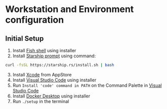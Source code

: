 # Workstation and Environment configuration

## Initial Setup

1. Install [Fish shell](https://fishshell.com) using installer
2. Install [Starship prompt](https://starship.rs) using command:
```sh
curl -fsSL https://starship.rs/install.sh | bash
```
3. Install [Xcode](https://apps.apple.com/ua/app/xcode/id497799835?mt=12) from AppStore
4. Install [Visual Studio Code](https://code.visualstudio.com) using installer
5. Run `Install 'code' command in PATH` on the Command Palette in [Visual Studio Code](https://code.visualstudio.com/docs/setup/mac#_launching-from-the-command-line)
6. Install [Docker Desktop](https://www.docker.com/products/docker-desktop) using installer
7. Run `./setup` in the terminal
